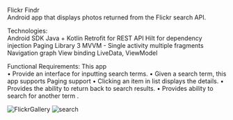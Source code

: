Flickr Findr  
Android app that displays photos returned from the Flickr search API. 

Technologies:  
Android SDK
Java + Kotlin
Retrofit  for REST API
Hilt for dependency injection
 Paging Library 3
MVVM - Single activity multiple fragments
Navigation graph
View binding
LiveData, ViewModel

Functional Requirements:  This app  
• Provide an interface for inputting search terms. 
• Given a search term, this app supports Paging support 
• Clicking an item in list displays the details. 
• Provides the ability to return back to search results.
• Provides ability to search for another term .


![FlickrGallery](https://user-images.githubusercontent.com/8468810/140685929-1432c65f-9ffe-43f3-b2c7-0ccd1f58d989.png)
![search](https://user-images.githubusercontent.com/8468810/140686937-d76d5cd9-c8fb-4afe-91fc-271c1e871788.png)
